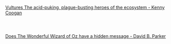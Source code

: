 [Vultures The acid-puking, plague-busting heroes of the ecosystem - Kenny Coogan](https://www.bilibili.com/video/BV1Dk4y1q781?p=561)

```ad-note



```

[Does  The Wonderful Wizard of Oz  have a hidden message - David B. Parker](https://www.bilibili.com/video/BV1Dk4y1q781?p=562)